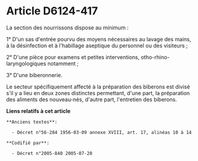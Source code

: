 # Article D6124-417

La section des nourrissons dispose au minimum :

1° D'un sas d'entrée pourvu des moyens nécessaires au lavage des mains, à la désinfection et à l'habillage aseptique du
personnel ou des visiteurs ;

2° D'une pièce pour examens et petites interventions, otho-rhino-laryngologiques notamment ;

3° D'une biberonnerie.

Le secteur spécifiquement affecté à la préparation des biberons est divisé s'il y a lieu en deux zones distinctes permettant,
d'une part, la préparation des aliments des nouveau-nés, d'autre part, l'entretien des biberons.

**Liens relatifs à cet article**

	**Anciens textes**:

	  - Décret n°56-284 1956-03-09 annexe XVIII, art. 17, alinéas 10 à 14

	**Codifié par**:

	  - Décret n°2005-840 2005-07-20
